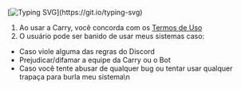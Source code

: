 [![Typing
  SVG](https://readme-typing-svg.herokuapp.com?color=86deff&lines=+Termos+de+Uso.)](https://git.io/typing-svg)
1. Ao usar a Carry, você concorda com os [Termos de Uso](https://github.com/carrybotdiscord/Termos/edit/main/README.md)
2. O usuário pode ser banido de usar meus sistemas caso:
- Caso viole alguma das regras do Discord
- Prejudicar/difamar a equipe da Carry ou o Bot
- Caso você tente abusar de qualquer bug ou tentar usar qualquer trapaça para burla meu sistema\n

